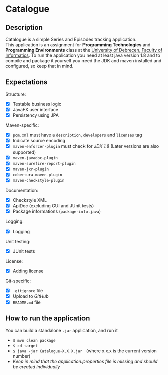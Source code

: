 # Catalogue

Description
-----------
Catalogue is a simple Series and Episodes tracking application.  
This application is an assignment for **Programming Technologies** and **Programming Environments** class at the [University of Debrecen, Faculty of Informatics](http://www.inf.unideb.hu/).
To run the application you need at least java version 1.8 and to compile and package it yourself you need the JDK and maven installed and configured, so keep that in mind.

Expectations
------------
Structure:
- [x] Testable business logic
- [x] JavaFX user interface
- [x] Persistency using JPA

Maven-specific:
- [x] `pom.xml` must have a `description`, `developers` and `licenses` tag
- [x] Indicate source encoding
- [x] `maven-enforcer-plugin` must check for *JDK 1.8* (Later versions are also supported)
- [x] `maven-javadoc-plugin`
- [x] `maven-surefire-report-plugin` 
- [x] `maven-jxr-plugin`
- [x] `cobertura-maven-plugin`
- [x] `maven-checkstyle-plugin`

Documentation:
- [x] Checkstyle XML
- [x] ApiDoc (excluding GUI and JUnit tests)
- [x] Package informations (`package-info.java`)

Logging:
- [x] Logging

Unit testing:
- [x] JUnit tests

License:
- [x] Adding license 

Git-specific:
- [x] `.gitignore` file
- [x] Upload to *GitHub*
- [x] `README.md` file

How to run the application
--------------------------
You can build a standalone `.jar` application, and run it
- `$ mvn clean package`
- `$ cd target`
- `$ java -jar Catalogue-X.X.X.jar ` (where x.x.x is the current version number)
- *Keep in mind that the application.properties file is missing and should be created individually*
